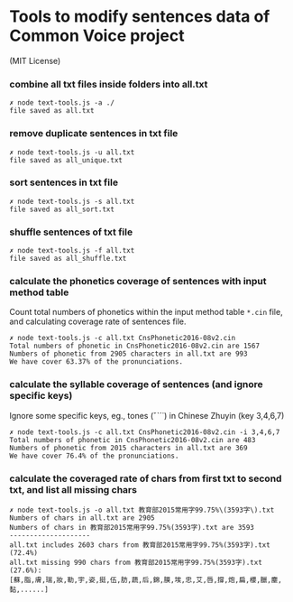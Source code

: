 Tools to modify sentences data of Common Voice project
=========================

(MIT License)

### combine all txt files inside folders into all.txt
```
✗ node text-tools.js -a ./
file saved as all.txt
```

### remove duplicate sentences in txt file
```
✗ node text-tools.js -u all.txt
file saved as all_unique.txt
```

### sort sentences in txt file
```
✗ node text-tools.js -s all.txt
file saved as all_sort.txt
```

### shuffle sentences of txt file
```
✗ node text-tools.js -f all.txt
file saved as all_shuffle.txt
```

### calculate the phonetics coverage of sentences with input method table

Count total numbers of phonetics within the input method table `*.cin` file, and calculating coverage rate of sentences file.

```
✗ node text-tools.js -c all.txt CnsPhonetic2016-08v2.cin
Total numbers of phonetic in CnsPhonetic2016-08v2.cin are 1567
Numbers of phonetic from 2905 characters in all.txt are 993
We have cover 63.37% of the pronunciations.
```

### calculate the syllable coverage of sentences (and ignore specific keys)

Ignore some specific keys, eg., tones (ˇˋˊ˙) in Chinese Zhuyin (key 3,4,6,7) 

```
✗ node text-tools.js -c all.txt CnsPhonetic2016-08v2.cin -i 3,4,6,7 
Total numbers of phonetic in CnsPhonetic2016-08v2.cin are 483
Numbers of phonetic from 2015 characters in all.txt are 369
We have cover 76.4% of the pronunciations.
```


### calculate the coveraged rate of chars from first txt to second txt, and list all missing chars

```
✗ node text-tools.js -o all.txt 教育部2015常用字99.75%\(3593字\).txt
Numbers of chars in all.txt are 2905
Numbers of chars in 教育部2015常用字99.75%(3593字).txt are 3593
--------------------
all.txt includes 2603 chars from 教育部2015常用字99.75%(3593字).txt (72.4%)
all.txt missing 990 chars from 教育部2015常用字99.75%(3593字).txt (27.6%):
[蘇,脂,膚,瑞,妝,勒,宇,姿,挺,伍,肪,蔬,后,錦,膜,埃,忠,艾,唇,撐,炮,扁,櫻,臘,塵,黏,......]
```
